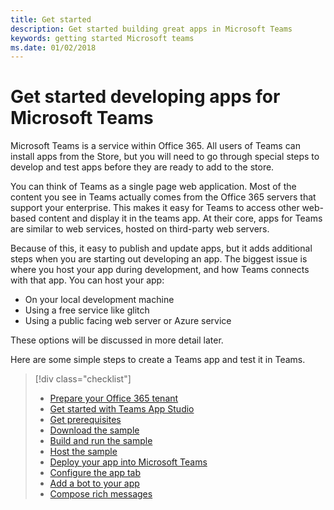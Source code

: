 ```yaml
---
title: Get started
description: Get started building great apps in Microsoft Teams
keywords: getting started Microsoft teams
ms.date: 01/02/2018
---
```

# Get started developing apps for Microsoft Teams

Microsoft Teams is a service within Office 365. All users of Teams can install apps from the Store, but you will need to go through special steps to develop and test apps before they are ready to add to the store.

You can think of Teams as a single page web application. Most of the content you see in Teams actually comes from the Office 365 servers that support your enterprise. This makes it easy for Teams to access other web-based content and display it in the teams app. At their core, apps for Teams are similar to web services, hosted on third-party web servers.

Because of this, it easy to publish and update apps, but it adds additional steps when you are starting out developing an app. The biggest issue is where you host your app during development, and how Teams connects with that app. You can host your app:

* On your local development machine
* Using a free service like glitch
* Using a public facing web server or Azure service

These options will be discussed in more detail later.

Here are some simple steps to create a Teams app and test it in Teams.

> [!div class="checklist"]
> * [Prepare your Office 365 tenant](~/get-started/get-started-tenant)
> * [Get started with Teams App Studio](~/get-started/get-started-app-studio) 
> * [Get prerequisites](~/get-started/get-started-nodejs#GetPrerequisites)
> * [Download the sample](~/get-started/get-started-nodejs#DownloadSample)
> * [Build and run the sample](~/get-started/get-started-nodejs#BuildRun)
> * [Host the sample](~/get-started/get-started-nodejs#HostSample)
> * [Deploy your app into Microsoft Teams](~/get-started/get-started-nodejs#DeployToTeams)
> * [Configure the app tab](~/get-started/get-started-nodejs#ConfigureTheAppTab)
> * [Add a bot to your app](~/get-started/get-started-nodejs#AddBot)
> * [Compose rich messages](~/get-started/get-started-nodejs#ComposeRichMessages)
